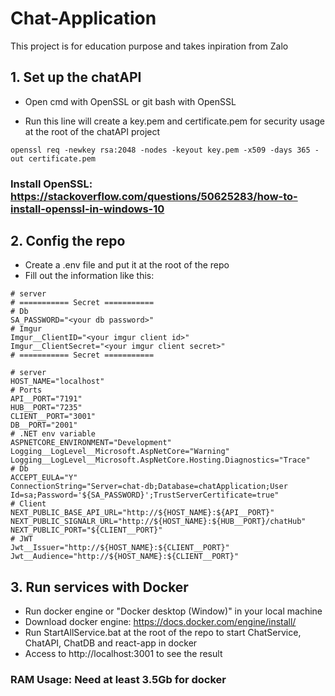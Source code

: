 # Chat-Application

This project is for education purpose and takes inpiration from Zalo

## 1. Set up the chatAPI
- Open cmd with OpenSSL or git bash with OpenSSL

- Run this line will create a key.pem and certificate.pem for security usage at the root of the chatAPI project
```shell
openssl req -newkey rsa:2048 -nodes -keyout key.pem -x509 -days 365 -out certificate.pem
```
### Install OpenSSL: https://stackoverflow.com/questions/50625283/how-to-install-openssl-in-windows-10

## 2. Config the repo
- Create a .env file and put it at the root of the repo
- Fill out the information like this:

```
# server
# =========== Secret ===========
# Db
SA_PASSWORD="<your db password>"
# Imgur
Imgur__ClientID="<your imgur client id>"
Imgur__ClientSecret="<your imgur client secret>"
# =========== Secret ===========

# server
HOST_NAME="localhost"
# Ports
API__PORT="7191"
HUB__PORT="7235"
CLIENT__PORT="3001"
DB__PORT="2001"
# .NET env variable
ASPNETCORE_ENVIRONMENT="Development"
Logging__LogLevel__Microsoft.AspNetCore="Warning"
Logging__LogLevel__Microsoft.AspNetCore.Hosting.Diagnostics="Trace"
# Db
ACCEPT_EULA="Y"
ConnectionString="Server=chat-db;Database=chatApplication;User Id=sa;Password='${SA_PASSWORD}';TrustServerCertificate=true"
# Client
NEXT_PUBLIC_BASE_API_URL="http://${HOST_NAME}:${API__PORT}"
NEXT_PUBLIC_SIGNALR_URL="http://${HOST_NAME}:${HUB__PORT}/chatHub"
NEXT_PUBLIC_PORT="${CLIENT__PORT}"
# JWT
Jwt__Issuer="http://${HOST_NAME}:${CLIENT__PORT}"
Jwt__Audience="http://${HOST_NAME}:${CLIENT__PORT}"
```

## 3. Run services with Docker
- Run docker engine or "Docker desktop (Window)" in your local machine
- Download docker engine: https://docs.docker.com/engine/install/ 
- Run StartAllService.bat at the root of the repo to start ChatService, ChatAPI, ChatDB and react-app in docker
- Access to http://localhost:3001 to see the result
### RAM Usage: Need at least 3.5Gb for docker
